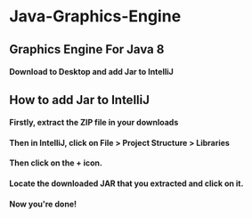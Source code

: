 # Java-Graphics-Engine
## Graphics Engine For Java 8
#### Download to Desktop and add Jar to IntelliJ

## How to add Jar to IntelliJ
#### Firstly, extract the ZIP file in your downloads
#### Then in IntelliJ, click on File > Project Structure > Libraries
#### Then click on the + icon.
#### Locate the downloaded JAR that you extracted and click on it.
#### Now you're done!
